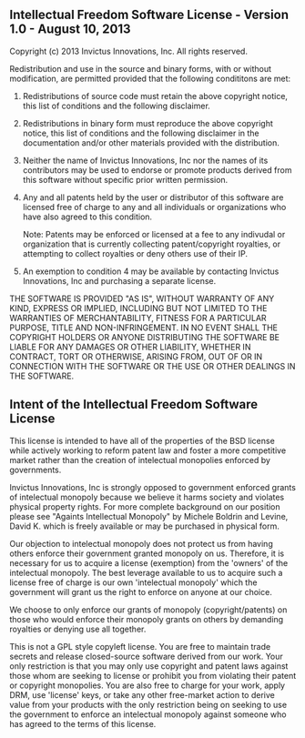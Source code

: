 Intellectual Freedom Software License - Version 1.0 - August 10, 2013
--------------------------------------------------------------------

Copyright (c) 2013 Invictus Innovations, Inc.
All rights reserved.

Redistribution and use in the source and binary forms, with or without 
modification, are permitted provided that the following condititons are
met:

   1. Redistributions of source code must retain the above copyright
         notice, this list of conditions and the following disclaimer.
   2. Redistributions in binary form must reproduce the above copyright
         notice, this list of conditions and the following disclaimer in the
         documentation and/or other materials provided with the distribution.
   3. Neither the name of Invictus Innovations, Inc nor the names of its contributors may 
         be used to endorse or promote products derived from this software without 
         specific prior written permission.
   4. Any and all patents held by the user or distributor of this software are
         licensed free of charge to any and all individuals or organizations 
         who have also agreed to this condition.

         Note: Patents may be enforced or licensed at a fee to any indivudal or
         organization that is currently collecting patent/copyright royalties, 
         or attempting to collect royalties or deny others use of their IP.

   5. An exemption to condition 4 may be available by contacting Invictus Innovations, Inc
         and purchasing a separate license. 

THE SOFTWARE IS PROVIDED "AS IS", WITHOUT WARRANTY OF ANY KIND, EXPRESS OR
IMPLIED, INCLUDING BUT NOT LIMITED TO THE WARRANTIES OF MERCHANTABILITY,
FITNESS FOR A PARTICULAR PURPOSE, TITLE AND NON-INFRINGEMENT. IN NO EVENT
SHALL THE COPYRIGHT HOLDERS OR ANYONE DISTRIBUTING THE SOFTWARE BE LIABLE
FOR ANY DAMAGES OR OTHER LIABILITY, WHETHER IN CONTRACT, TORT OR OTHERWISE,
ARISING FROM, OUT OF OR IN CONNECTION WITH THE SOFTWARE OR THE USE OR OTHER
DEALINGS IN THE SOFTWARE.



Intent of the Intellectual Freedom Software License
----------------------------------------------------------------- 
This license is intended to have all of the properties of the BSD
license while actively working to reform patent law and foster a
more competitive market rather than the creation of intelectual
monopolies enforced by governments.   

Invictus Innovations, Inc is strongly opposed to government enforced
grants of intelectual monopoly because we believe it harms society and
violates physical property rights.  For more complete background on our
position please see "Againts Intellectual Monopoly" by Michele Boldrin and
Levine, David K. which is freely available or may be purchased in physical
form.

Our objection to intelectual monopoly does not protect us from having
others enforce their government granted monopoly on us.  Therefore, it
is necessary for us to acquire a license (exemption) from the 'owners' of
the intelectual monopoly.  The best leverage available to us to acquire such
a license free of charge is our own 'intelectual monopoly' which the 
government will grant us the right to enforce on anyone at our choice.  

We choose to only enforce our grants of monopoly (copyright/patents) on those
who would enforce their monopoly grants on others by demanding royalties or
denying use all together. 

This is not a GPL style copyleft license.  You are free to maintain
trade secrets and release closed-source software derived from our work. Your
only restriction is that you may only use copyright and patent laws against
those whom are seeking to license or prohibit you from violating their
patent or copyright monopolies.  You are also free to charge for your work, 
apply DRM, use 'license' keys, or take any other free-market action to derive
value from your products with the only restriction being on seeking to use the 
government to enforce an intelectual monopoly against someone who has agreed
to the terms of this license. 

